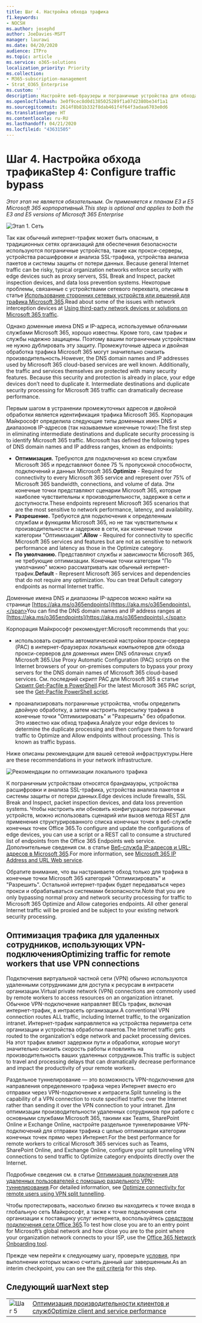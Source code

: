 ```yaml
---
title: Шаг 4. Настройка обхода трафика
f1.keywords:
- NOCSH
ms.author: josephd
author: JoeDavies-MSFT
manager: laurawi
ms.date: 04/20/2020
audience: ITPro
ms.topic: article
ms.service: o365-solutions
localization_priority: Priority
ms.collection:
- M365-subscription-management
- Strat_O365_Enterprise
ms.custom: ''
description: Настройте веб-браузеры и пограничные устройства для обхода трафика в доверенные места Microsoft 365.
ms.openlocfilehash: 3e0f9cec8d0d1385025289f1a07d2380be34f1a1
ms.sourcegitcommit: 2614f8b81b332f8dab461f4f64f3adaa6703e0d6
ms.translationtype: HT
ms.contentlocale: ru-RU
ms.lasthandoff: 04/21/2020
ms.locfileid: "43631505"
---
```

# <a name="step-4-configure-traffic-bypass"></a><span data-ttu-id="7d990-103">Шаг 4. Настройка обхода трафика</span><span class="sxs-lookup"><span data-stu-id="7d990-103">Step 4: Configure traffic bypass</span></span>

<span data-ttu-id="7d990-104">*Этот этап не является обязательным. Он применяется к планам E3 и E5 Microsoft 365 корпоративный.*</span><span class="sxs-lookup"><span data-stu-id="7d990-104">*This step is optional and applies to both the E3 and E5 versions of Microsoft 365 Enterprise*</span></span>

![Этап 1. Сеть](../media/deploy-foundation-infrastructure/networking_icon-small.png)

<span data-ttu-id="7d990-106">Так как обычный интернет-трафик может быть опасным, в традиционных сетях организаций для обеспечения безопасности используются пограничные устройства, такие как прокси-серверы, устройства расшифровки и анализа SSL-трафика, устройства анализа пакетов и системы защиты от потери данных. </span><span class="sxs-lookup"><span data-stu-id="7d990-106">Because general Internet traffic can be risky, typical organization networks enforce security with edge devices such as proxy servers, SSL Break and Inspect, packet inspection devices, and data loss prevention systems.</span></span> <span data-ttu-id="7d990-107">Некоторые проблемы, связанные с устройствами сетевого перехвата, описаны в статье [Использование сторонних сетевых устройств или решений для трафика Microsoft 365](https://support.microsoft.com/help/2690045/using-third-party-network-devices-or-solutions-with-office-365).</span><span class="sxs-lookup"><span data-stu-id="7d990-107">Read about some of the issues with network interception devices at [Using third-party network devices or solutions on Microsoft 365 traffic](https://support.microsoft.com/help/2690045/using-third-party-network-devices-or-solutions-with-office-365).</span></span>

<span data-ttu-id="7d990-p102">Однако доменные имена DNS и IP-адреса, используемые облачными службами Microsoft 365, хорошо известны. Кроме того, сам трафик и службы надежно защищены. Поэтому вашим пограничным устройствам не нужно дублировать эту защиту. Промежуточные адреса и двойная обработка трафика Microsoft 365 могут значительно снизить производительность.</span><span class="sxs-lookup"><span data-stu-id="7d990-p102">However, the DNS domain names and IP addresses used by Microsoft 365 cloud-based services are well known. Additionally, the traffic and services themselves are protected with many security features. Because this security and protection is already in place, your edge devices don’t need to duplicate it. Intermediate destinations and duplicate security processing for Microsoft 365 traffic can dramatically decrease performance.</span></span>

<span data-ttu-id="7d990-p103">Первым шагом в устранении промежуточных адресов и двойной обработки является идентификация трафика Microsoft 365. Корпорация Майкрософт определила следующие типы доменных имен DNS и диапазонов IP-адресов (так называемые конечные точки):</span><span class="sxs-lookup"><span data-stu-id="7d990-p103">The first step in eliminating intermediate destinations and duplicate security processing is to identify Microsoft 365 traffic. Microsoft has defined the following types of DNS domain names and IP address ranges, known as endpoints:</span></span>

- <span data-ttu-id="7d990-114">**Оптимизация.** Требуются для подключения ко всем службам Microsoft 365 и представляют более 75 % пропускной способности, подключений и данных Microsoft 365.</span><span class="sxs-lookup"><span data-stu-id="7d990-114">**Optimize** - Required for connectivity to every Microsoft 365 service and represent over 75% of Microsoft 365 bandwidth, connections, and volume of data.</span></span> <span data-ttu-id="7d990-115">Эти конечные точки представляют сценарии Microsoft 365, которые наиболее чувствительны к производительности, задержке в сети и доступности.</span><span class="sxs-lookup"><span data-stu-id="7d990-115">These endpoints represent Microsoft 365 scenarios that are the most sensitive to network performance, latency, and availability.</span></span>
- <span data-ttu-id="7d990-116">**Разрешение.** Требуются для подключения к определенным службам и функциям Microsoft 365, но не так чувствительны к производительности и задержке в сети, как конечные точки категории "Оптимизация".</span><span class="sxs-lookup"><span data-stu-id="7d990-116">**Allow** - Required for connectivity to specific Microsoft 365 services and features but are not as sensitive to network performance and latency as those in the Optimize category.</span></span>
 - <span data-ttu-id="7d990-p105">**По умолчанию.** Представляют службы и зависимости Microsoft 365, не требующие оптимизации. Конечные точки категории "По умолчанию" можно рассматривать как обычный интернет-трафик.</span><span class="sxs-lookup"><span data-stu-id="7d990-p105">**Default** - Represent Microsoft 365 services and dependencies that do not require any optimization. You can treat Default category endpoints as normal Internet traffic.</span></span>

<span data-ttu-id="7d990-119">Доменные имена DNS и диапазоны IP-адресов можно найти на странице [https://aka.ms/o365endpoints](https://aka.ms/o365endpoints).</span><span class="sxs-lookup"><span data-stu-id="7d990-119">You can find the DNS domain names and IP address ranges at [https://aka.ms/o365endpoints](https://aka.ms/o365endpoints).</span></span>

<span data-ttu-id="7d990-120">Корпорация Майкрософт рекомендует:</span><span class="sxs-lookup"><span data-stu-id="7d990-120">Microsoft recommends that you:</span></span>

- <span data-ttu-id="7d990-121">использовать скрипты автоматической настройки прокси-сервера (PAC) в интернет-браузерах локальных компьютеров для обхода прокси-серверов для доменных имен DNS облачных служб Microsoft 365.</span><span class="sxs-lookup"><span data-stu-id="7d990-121">Use Proxy Automatic Configuration (PAC) scripts on the Internet browsers of your on-premises computers to bypass your proxy servers for the DNS domain names of Microsoft 365 cloud-based services.</span></span> <span data-ttu-id="7d990-122">См. последний скрипт PAC для Microsoft 365 в статье [Скрипт Get-Pacfile в PowerShell](https://docs.microsoft.com/office365/enterprise/managing-office-365-endpoints#use-a-pac-file-for-direct-routing-of-vital-office-365-traffic).</span><span class="sxs-lookup"><span data-stu-id="7d990-122">For the latest Microsoft 365 PAC script, see the [Get-Pacfile PowerShell script](https://docs.microsoft.com/office365/enterprise/managing-office-365-endpoints#use-a-pac-file-for-direct-routing-of-vital-office-365-traffic).</span></span>

- <span data-ttu-id="7d990-p107">проанализировать пограничные устройства, чтобы определить двойную обработку, а затем настроить пересылку трафика в конечные точки "Оптимизировать" и "Разрешить" без обработки. Это известно как обход трафика.</span><span class="sxs-lookup"><span data-stu-id="7d990-p107">Analyze your edge devices to determine the duplicate processing and then configure them to forward traffic to Optimize and Allow endpoints without processing. This is known as traffic bypass.</span></span> 

<span data-ttu-id="7d990-125">Ниже описаны рекомендации для вашей сетевой инфраструктуры.</span><span class="sxs-lookup"><span data-stu-id="7d990-125">Here are these recommendations in your network infrastructure.</span></span>

![Рекомендации по оптимизации локального трафика](../media/networking-configure-proxies-firewalls/bypassing-edge-devices.png)

<span data-ttu-id="7d990-127">К пограничным устройствам относятся брандмауэры, устройства расшифровки и анализа SSL-трафика, устройства анализа пакетов и системы защиты от потери данных.</span><span class="sxs-lookup"><span data-stu-id="7d990-127">Edge devices include firewalls, SSL Break and Inspect, packet inspection devices, and data loss prevention systems.</span></span> <span data-ttu-id="7d990-128">Чтобы настроить или обновить конфигурацию пограничных устройств, можно использовать сценарий или вызов метода REST для применения структурированного списка конечных точек в веб-службе конечных точек Office 365.</span><span class="sxs-lookup"><span data-stu-id="7d990-128">To configure and update the configurations of edge devices, you can use a script or a REST call to consume a structured list of endpoints from the Office 365 Endpoints web service.</span></span> <span data-ttu-id="7d990-129">Дополнительные сведения см. в статье [Веб-служба IP-адресов и URL-адресов в Microsoft 365](https://docs.microsoft.com/office365/enterprise/office-365-ip-web-service).</span><span class="sxs-lookup"><span data-stu-id="7d990-129">For more information, see [Microsoft 365 IP Address and URL Web service](https://docs.microsoft.com/office365/enterprise/office-365-ip-web-service).</span></span>

<span data-ttu-id="7d990-p109">Обратите внимание, что вы настраиваете обход только для трафика в конечные точки Microsoft 365 категорий "Оптимизировать" и "Разрешить". Остальной интернет-трафик будет передаваться через прокси и обрабатываться системами безопасности.</span><span class="sxs-lookup"><span data-stu-id="7d990-p109">Note that you are only bypassing normal proxy and network security processing for traffic to Microsoft 365 Optimize and Allow categories endpoints. All other general Internet traffic will be proxied and be subject to your existing network security processing.</span></span>

## <a name="optimizing-traffic-for-remote-workers-that-use-vpn-connections"></a><span data-ttu-id="7d990-132">Оптимизация трафика для удаленных сотрудников, использующих VPN-подключения</span><span class="sxs-lookup"><span data-stu-id="7d990-132">Optimizing traffic for remote workers that use VPN connections</span></span>

<span data-ttu-id="7d990-133">Подключения виртуальной частной сети (VPN) обычно используются удаленными сотрудниками для доступа к ресурсам в интрасети организации.</span><span class="sxs-lookup"><span data-stu-id="7d990-133">Virtual private network (VPN) connections are commonly used by remote workers to access resources on an organization intranet.</span></span> <span data-ttu-id="7d990-134">Обычное VPN-подключение направляет ВЕСЬ трафик, включая интернет-трафик, в интрасеть организации.</span><span class="sxs-lookup"><span data-stu-id="7d990-134">A conventional VPN connection routes ALL traffic, including Internet traffic, to the organization intranet.</span></span> <span data-ttu-id="7d990-135">Интернет-трафик направляется на устройства периметра сети организации и устройства обработки пакетов.</span><span class="sxs-lookup"><span data-stu-id="7d990-135">The Internet traffic gets routed to the organization's edge network and packet processing devices.</span></span> <span data-ttu-id="7d990-136">На этот трафик влияют задержки пути и обработки, которые могут значительно снизить скорость работы и повлиять на производительность ваших удаленных сотрудников.</span><span class="sxs-lookup"><span data-stu-id="7d990-136">This traffic is subject to travel and processing delays that can dramatically decrease performance and impact the productivity of your remote workers.</span></span> 

<span data-ttu-id="7d990-137">Раздельное туннелирование — это возможность VPN-подключения для направления определенного трафика через Интернет вместо его отправки через VPN-подключение к интрасети.</span><span class="sxs-lookup"><span data-stu-id="7d990-137">Split tunneling is the capability of a VPN connection to route specified traffic over the Internet rather than sending it over the VPN connection to your intranet.</span></span> <span data-ttu-id="7d990-138">Для оптимизации производительности удаленных сотрудников при работе с основными службами Microsoft 365, такими как Teams, SharePoint Online и Exchange Online, настройте раздельное туннелирование VPN-подключений для отправки трафика с целью оптимизации категории конечных точек прямо через Интернет.</span><span class="sxs-lookup"><span data-stu-id="7d990-138">For the best performance for remote workers to critical Microsoft 365 services such as Teams, SharePoint Online, and Exchange Online, configure your split tunneling VPN connections to send traffic to Optimize category endpoints directly over the Internet.</span></span> 

<span data-ttu-id="7d990-139">Подробные сведения см. в статье [Оптимизация подключения для удаленных пользователей с помощью раздельного VPN-туннелирования](https://docs.microsoft.com/office365/enterprise/office-365-vpn-split-tunnel).</span><span class="sxs-lookup"><span data-stu-id="7d990-139">For detailed information, see [Optimize connectivity for remote users using VPN split tunnelling](https://docs.microsoft.com/office365/enterprise/office-365-vpn-split-tunnel).</span></span>

<span data-ttu-id="7d990-140">Чтобы протестировать, насколько близко вы находитесь к точке входа в глобальную сеть Майкрософт, а также к точке подключения сети организации к поставщику услуг интернета, воспользуйтесь [средством подключения сети Office 365](https://connectivity.office.com/).</span><span class="sxs-lookup"><span data-stu-id="7d990-140">To test how close you are to an entry point for Microsoft’s global network and how close you are to the point where your organization network connects to your ISP, use the [Office 365 Network Onboarding tool](https://connectivity.office.com/).</span></span>

<span data-ttu-id="7d990-141">Прежде чем перейти к следующему шагу, проверьте [условия](networking-exit-criteria.md#crit-networking-step4), при выполнении которых можно считать данный шаг завершенным.</span><span class="sxs-lookup"><span data-stu-id="7d990-141">As an interim checkpoint, you can see the [exit criteria](networking-exit-criteria.md#crit-networking-step4) for this step.</span></span>

## <a name="next-step"></a><span data-ttu-id="7d990-142">Следующий шаг</span><span class="sxs-lookup"><span data-stu-id="7d990-142">Next step</span></span>

|||
|:-------|:-----|
|![Шаг 5](../media/stepnumbers/Step5.png)|[<span data-ttu-id="7d990-144">Оптимизация производительности клиентов и служб</span><span class="sxs-lookup"><span data-stu-id="7d990-144">Optimize client and service performance</span></span>](networking-optimize-tcp-performance.md) |



